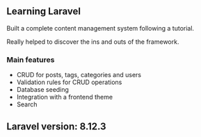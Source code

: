 ## Learning Laravel

Built a complete content management system following a tutorial.

Really helped to discover the ins and outs of the framework.

### Main features

- CRUD for posts, tags, categories and users
- Validation rules for CRUD operations
- Database seeding
- Integration with a frontend theme
- Search

## Laravel version: 8.12.3
